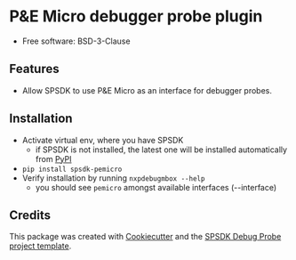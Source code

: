 
P&E Micro debugger probe plugin
===============================


* Free software: BSD-3-Clause


Features
--------

* Allow SPSDK to use P&E Micro as an interface for debugger probes.


Installation
------------

* Activate virtual env, where you have SPSDK
    - if SPSDK is not installed, the latest one will be installed automatically from [PyPI](https://pypi.org/project/spsdk/)
* `pip install spsdk-pemicro`
* Verify installation by running `nxpdebugmbox --help`
    - you should see `pemicro` amongst available interfaces (--interface)


Credits
-------

This package was created with [Cookiecutter](https://github.com/audreyr/cookiecutter) and the [SPSDK Debug Probe project template](https://github.com/nxp-mcuxpresso/spsdk/blob/master/examples/plugins/templates/cookiecutter-spsdk-debug-probe-plugin.zip).
